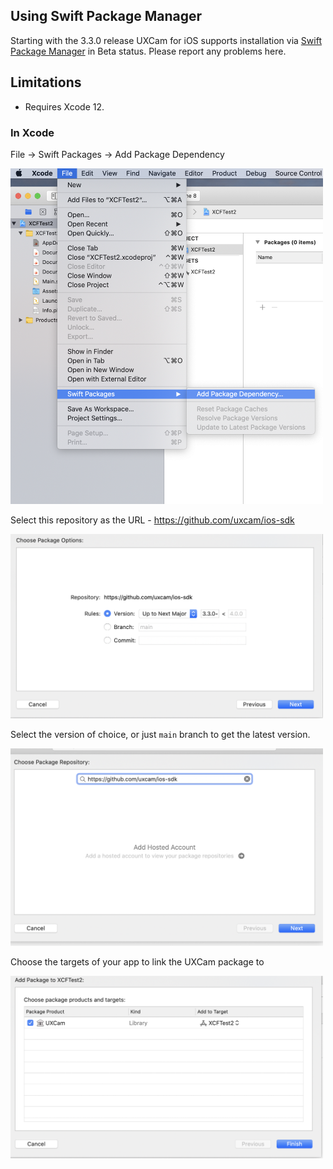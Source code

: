 ## Using Swift Package Manager

Starting with the 3.3.0 release UXCam for iOS supports installation via [Swift Package Manager](https://swift.org/package-manager/) in Beta status. Please report any problems here.


## Limitations

- Requires Xcode 12.

### In Xcode

File -> Swift Packages -> Add Package Dependency

<img src="docs/resources/SPM-add-package.png" width="500">

Select this repository as the URL - https://github.com/uxcam/ios-sdk

<img src="docs/resources/SPM-select-branch.png" width="500">

Select the version of choice, or just `main` branch to get the latest version.

<img src="docs/resources/SPM-package-url.png" width="500">

Choose the targets of your app to link the UXCam package to

<img src="docs/resources/SPM-select-targets.png" width="500">

